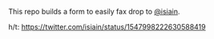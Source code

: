 This repo builds a form to easily fax drop to [@isiain](https://twitter.com/isiain).

h/t: https://twitter.com/isiain/status/1547998222630588419

